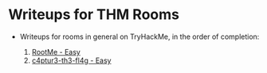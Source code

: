 # Writeups for THM Rooms

* Writeups for rooms in general on TryHackMe, in the order of completion:

    1. [RootMe - Easy](RootMe.txt)
    2. [c4ptur3-th3-fl4g - Easy](c4ptur3-th3-fl4g.txt)

